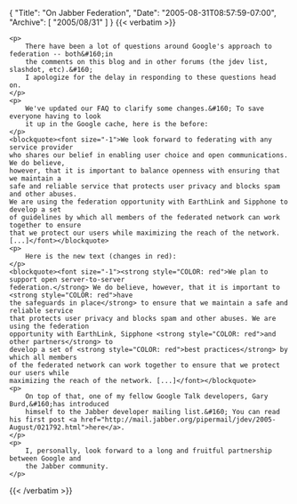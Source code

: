 {
  "Title": "On Jabber Federation",
  "Date": "2005-08-31T08:57:59-07:00",
  "Archive": [
    "2005/08/31"
  ]
}
{{< verbatim >}}

    <p>
        There have been a lot of questions around Google's approach to federation -- both&#160;in
        the comments on this blog and in other forums (the jdev list, slashdot, etc).&#160;
        I apologize for the delay in responding to these questions head on. 
    </p>
    <p>
        We've updated our FAQ to clarify some changes.&#160; To save everyone having to look
        it up in the Google cache, here is the before: 
    </p>
    <blockquote><font size="-1">We look forward to federating with any service provider
    who shares our belief in enabling user choice and open communications. We do believe,
    however, that it is important to balance openness with ensuring that we maintain a
    safe and reliable service that protects user privacy and blocks spam and other abuses.
    We are using the federation opportunity with EarthLink and Sipphone to develop a set
    of guidelines by which all members of the federated network can work together to ensure
    that we protect our users while maximizing the reach of the network. [...]</font></blockquote> 
    <p>
        Here is the new text (changes in red): 
    </p>
    <blockquote><font size="-1"><strong style="COLOR: red">We plan to support open server-to-server
    federation.</strong> We do believe, however, that it is important to <strong style="COLOR: red">have
    the safeguards in place</strong> to ensure that we maintain a safe and reliable service
    that protects user privacy and blocks spam and other abuses. We are using the federation
    opportunity with EarthLink, Sipphone <strong style="COLOR: red">and other partners</strong> to
    develop a set of <strong style="COLOR: red">best practices</strong> by which all members
    of the federated network can work together to ensure that we protect our users while
    maximizing the reach of the network. [...]</font></blockquote> 
    <p>
        On top of that, one of my fellow Google Talk developers, Gary Burd,&#160;has introduced
        himself to the Jabber developer mailing list.&#160; You can read his first post <a href="http://mail.jabber.org/pipermail/jdev/2005-August/021792.html">here</a>. 
    </p>
    <p>
        I, personally, look forward to a long and fruitful partnership between Google and
        the Jabber community. 
    </p>

{{< /verbatim >}}
